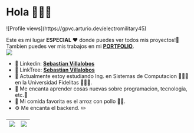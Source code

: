 <h1>Hola 🙋🏾‍♂</h1> ![Profile views](https://gpvc.arturio.dev/electromilitary45)

Este es mi lugar <b>ESPECIAL ❤️</b> donde puedes ver todos mis proyectos!💼</br>
Tambien puedes ver mis trabajos en mi <b>[PORTFOLIO](https://electromilitary45.github.io/portfolio.github.io/)</b>.</br>
<img src="https://images.hive.blog/p/4i88GgaV8qiFkxbnGCXnHPUK3daVLCQA4oDc4ixremQTf5Q5g6iHgYaAG46jzfzqmNNfgS65Hbczhy3KgubRkZTQ5LSMSVprppMLX1qGXpAL5uSBe7FgzfWCCM?format=match&mode=fit" >
</br>
- 🧿 Linkedin: <b><a href=https://www.linkedin.com/in/villalobossebas/>Sebastian Villalobos</a></b>
- 🌴 LinkTree: <b><a href=https://linktr.ee/_villalobossebas_>Sebastian Villalobos</a></b>
- 🎈 Actualmente estoy estudiando Ing. en Sistemas de Computacion 👨🏾‍💻 en la Universidad Fidelitas 👨🏾‍🎓.</b></br>
- 🧸 Me encanta aprender cosas nuevas sobre programacion, tecnologia, etc.👾
- 🥄 Mi comida favorita es el arroz con pollo 🍗🍚.
- ⚙️ Me encanta el backend. ✏️

<table>
  <thead>
    <tr>
      <th>
        <a href="https://github.com/anuraghazra/github-readme-stats">
          <img align="center" src="https://github-readme-stats.vercel.app/api?username=electromilitary45&show_icons=true&theme=radical" />
        </a>
      </th>
      <th>
        <a href="https://github.com/anuraghazra/github-readme-stats">
          <img align="center" src="https://github-readme-stats.vercel.app/api/top-langs/?username=electromilitary45&layout=compact&theme=radical" />
        </a>
      </th>
    </tr>
  </thead>
</table>


